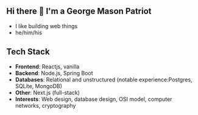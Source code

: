 ## Hi there 👋 I'm a George Mason Patriot
* I like building web things
* he/him/his
## **Tech Stack**
* **Frontend**: Reactjs, vanilla
* **Backend**: Node.js, Spring Boot
* **Databases**: Relational and unstructured (notable experience:Postgres, SQLite, MongoDB)
* **Other**: Next.js (full-stack)
* **Interests**: Web design, database design, OSI model, computer networks, cryptography
